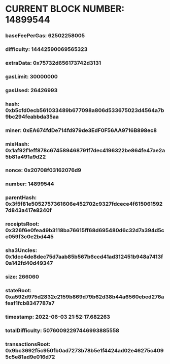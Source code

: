 # CURRENT BLOCK NUMBER: 14899544

### baseFeePerGas: 62502258005
### difficulty: 14442590069565323
### extraData: 0x75732d656173742d3131
### gasLimit: 30000000
### gasUsed: 26426993
### hash: 0xb5cfd0ecb561033489b677098a806d533675023d4564a7b9bc294feabbda35aa
### miner: 0xEA674fdDe714fd979de3EdF0F56AA9716B898ec8
### mixHash: 0x1af92f1eff878c674589468791f7dec4196322be864fe47ae2a5b81a491a9d22
### nonce: 0x20708f03162076d9
### number: 14899544
### parentHash: 0x3f5f81e5052757361606e452702c9327fdcece4f6150615927d843a417e8240f
### receiptsRoot: 0x326f6e0fea49b3118ba76615ff68d695480d6c32d7a394d5cc059f3c0e2bd445
### sha3Uncles: 0x1dcc4de8dec75d7aab85b567b6ccd41ad312451b948a7413f0a142fd40d49347
### size: 266060
### stateRoot: 0xa592d975d2832c2159b869d79b62d38b44a6560ebed276afeaf1fcb8347787a7
### timestamp: 2022-06-03 21:52:17.682263
### totalDifficulty: 50760092297446993885558
### transactionsRoot: 0x9bc3692f5c950fb0ad7273b78b5e1f4424ad02e46275c4095c5e81ad9e016d72
